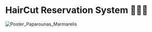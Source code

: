 # HairCut Reservation System 👨‍💻📱
<img src="Poster_Paparounas_Marmarelis.png" alt="Poster_Paparounas_Marmarelis" border="0"/>
